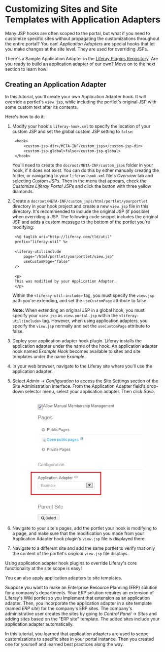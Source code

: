 # Customizing Sites and Site Templates with Application Adapters

<!-- The ending example hook can be found here:
https://github.com/liferay/liferay-docs/tree/master/develop/tutorials/code/plat-fws/application-adap/end/example-hook
-->

Many JSP hooks are often scoped to the portal, but what if you need to customize
specific sites without propagating the customizations throughout the entire
portal? You can! *Application Adapters* are special hooks that let you make
changes at the site level. They are used for overriding JSPs. 

There's a Sample Application Adapter in the [Liferay Plugins Repository](https://github.com/liferay/liferay-plugins/tree/master/hooks/sample-application-adapter-hook).
Are you ready to build an application adapter of our own? Move on to the next
section to learn how!

## Creating an Application Adapter

In this tutorial, you'll create your own Application Adapter hook. It will
override a portlet's `view.jsp`, while including the portlet's original JSP with
some custom text after its contents. 

Here's how to do it:

1. Modify your hook's `liferay-hook.xml` to specify the location of your custom
   JSP and set the global custom JSP setting to `false`:

        <hook>
            <custom-jsp-dir>/META-INF/custom_jsps</custom-jsp-dir>
            <custom-jsp-global>false</custom-jsp-global>
        </hook>

    You'll need to create the `docroot/META-INF/custom_jsps` folder in your
    hook, if it does not exist. You can do this by either manually creating the
    folder, or navigating to your `liferay-hook.xml` file's *Overview* tab and
    selecting *Custom JSPs*. Then in the menu that appears, check the *Customize
    Liferay Portal JSPs* and click the button with three yellow diamonds.

2. Create a `docroot/META-INF/custom_jsps/html/portlet/yourportlet` directory in
   your hook project and create a new `view.jsp` file in this directory. It's
   recommended to include the original JSP (if possible) when overriding a JSP.
   The following code snippet includes the original JSP and adds a custom
   message to the bottom of the portlet you're modifying:

        <%@ taglib uri="http://liferay.com/tld/util" 
        prefix="liferay-util" %>

        <liferay-util:include
            page="/html/portlet/yourportlet/view.jsp" 
            useCustomPage="false"
        />

        <p>
        This was modified by your Application Adapter.
        </p>

    Within the `<liferay-util:include>` tag, you must specify the `view.jsp`
    path you're extending, and set the `useCustomPage` attribute to false.

    **Note:** When extending an original JSP in a global hook, you must specify
    your `view.jsp` as `view.portal.jsp` within the `<liferay-util:include>`
    tag. However, when using application adapters, you specify the `view.jsp`
    normally and set the `useCustomPage` attribute to false.

3. Deploy your application adapter hook plugin. Liferay installs the application
   adapter under the name of the hook. An application adapter hook named
   *Example Hook* becomes available to sites and site templates under the name
   *Example*.

4. In your web browser, navigate to the Liferay site where you'll use the
   application adapter. 

5. Select *Admin* &rarr; *Configuration* to access the Site Settings section of
   the Site Administration interface. From the Application Adapter field's
   drop-down selector menu, select your application adapter. Then click *Save*. 

    ![Figure 11.3: Your application adapters are easily accessible from the Site Settings section of the Site Administration interface.](../../images/06-hooks-select-site-app-adapter.png)

6. Navigate to your site's pages, add the portlet your hook is modifying to a
   page, and make sure that the modification you made from your Application
   Adapter hook plugin's `view.jsp` file is displayed there.

7. Navigate to a different site and add the same portlet to verify that only the
   content of the portlet's *original* `view.jsp` file displays. 

Using application adapter hook plugins to override Liferay's core functionality
at the site scope is easy!

You can also apply application adapters to site templates. 

Suppose you want to make an Enterprise Resource Planning (ERP) solution for a
company's departments. Your ERP solution requires an extension of Liferay's Wiki
portlet so you implement that extension as an application adapter. Then, you
incorporate the application adapter in a site template (named *ERP site*) for
the company's ERP sites. The company's administrative user creates the sites by
going to *Control Panel* &rarr; *Sites* and adding sites based on the "ERP site"
template. The added sites include your application adapter automatically. 

In this tutorial, you learned that application adapters are used to scope
customizations to specific sites in your portal instance. Then you created one
for yourself and learned best practices along the way.
